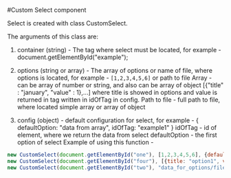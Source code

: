 #Custom Select component

Select is created with class CustomSelect.

The arguments of this class are:

1. container (string) - The tag where select must be located, for example - document.getElementById("example");

2. options (string or array) - The array of options or name of file, where options is located, for example - ```[1,2,3,4,5,6]``` or path to file
   Array - can be array of number or string, and also can be array of object [{"title" : "january", "value" : 1},...] where title is showed in options and value is returned in tag written in idOfTag in config.
   Path to file - full path to file, where located simple array or array of object

3. config (object) - default configuration for select, for example - { defaultOption: "data from array", idOfTag: "example1" }
   idOfTag - id of element, where we return the data from select
   defaultOption - the first option of select
Example of using this function -

```javascript
new CustomSelect(document.getElementById("one"), [1,2,3,4,5,6], {defaultOption: "data from array", idOfTag: "example1"});
new CustomSelect(document.getElementById("four"), [{title: "option1", value: 1}, {title: "option2", value: 2}], {defaultOption: "data from array with objects", idOfTag: "example4"});
new CustomSelect(document.getElementById("two"), "data_for_options/file1.json", {defaultOption: "data from file", idOfTag: "example2"});
```